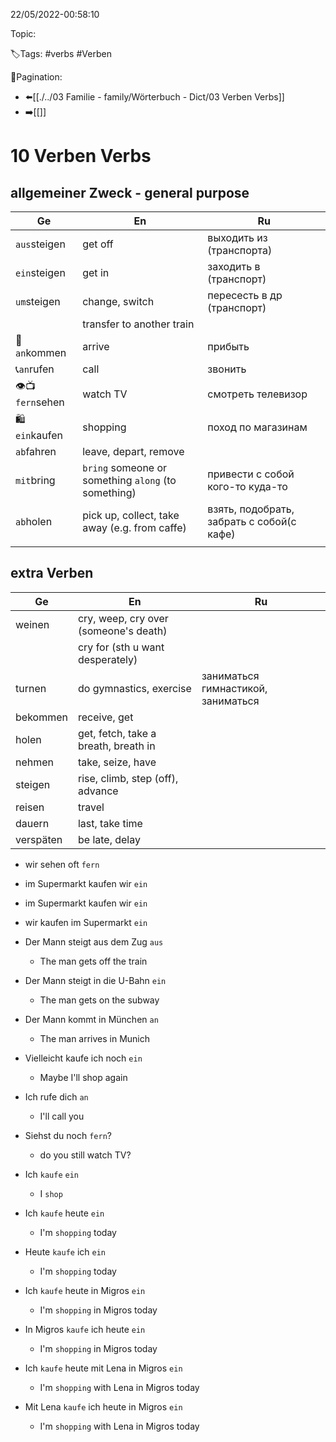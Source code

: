 22/05/2022-00:58:10

Topic:

🏷️Tags: #verbs #Verben

🧭Pagination:
- ⬅️[[./../03 Familie - family/Wörterbuch - Dict/03 Verben Verbs]]
- ➡️[[]]

# 10 Verben Verbs

## allgemeiner Zweck - general purpose

| Ge              | En                                                  | Ru                                        |
|-----------------|-----------------------------------------------------|-------------------------------------------|
| `aus`steigen    | get off                                             | выходить из (транспорта)                  |
| `ein`steigen    | get in                                              | заходить в (транспорт)                    |
| `um`steigen     | change, switch                                      | пересесть в др (транспорт)                |
|                 | transfer to another train                           |                                           |
| 🛬`an`kommen    | arrive                                              | прибыть                                   |
| 📞`an`rufen     | call                                                | звонить                                   |
| 👁📺`fern`sehen | watch TV                                            | смотреть телевизор                        |
| 🛍`ein`kaufen   | shopping                                            | поход по магазинам                        |
| `ab`fahren      | leave, depart, remove                               |                                           |
| `mit`bring      | `bring` someone or something `along` (to something) | привести с собой кого-то куда-то          |
| `ab`holen       | pick up, collect, take away (e.g. from caffe)       | взять, подобрать, забрать с собой(с кафе) |
|                 |                                                     |                                           |


## extra Verben

| Ge         | En                                    | Ru                                 |
|------------|---------------------------------------|------------------------------------|
| weinen     | cry, weep, cry over (someone's death) |                                    |
|            | cry for (sth u want desperately)      |                                    |
| turnen     | do gymnastics, exercise               | заниматься гимнастикой, заниматься |
| bekommen   | receive, get                          |                                    |
| holen      | get, fetch, take a breath, breath in  |                                    |
| nehmen     | take, seize, have                     |                                    |
| steigen    | rise, climb, step (off), advance      |                                    |
| reisen     | travel                                |                                    |
| dauern     | last, take time                       |                                    |
| verspäten  | be late, delay                        |                                    |

- wir sehen oft `fern`
- im Supermarkt kaufen wir `ein`

- im Supermarkt kaufen wir `ein`
- wir kaufen im Supermarkt `ein`

- Der Mann steigt aus dem Zug `aus`
  - The man gets off the train
- Der Mann steigt in die U-Bahn `ein`
  - The man gets on the subway
- Der Mann kommt in München `an`
  - The man arrives in Munich
- Vielleicht kaufe ich noch `ein`
  - Maybe I'll shop again
- Ich rufe dich `an`
  - I'll call you
- Siehst du noch `fern`?
  - do you still watch TV?

- Ich `kaufe` `ein`
  - I `shop`
- Ich `kaufe` heute `ein`
  - I'm `shopping` today
- Heute `kaufe` ich `ein`
  - I'm `shopping` today
- Ich `kaufe` heute in Migros `ein`
  - I'm `shopping` in Migros today
- In Migros `kaufe` ich heute `ein`
  - I'm `shopping` in Migros today
- Ich `kaufe` heute mit Lena in Migros `ein`
  - I'm `shopping` with Lena in Migros today
- Mit Lena `kaufe` ich heute in Migros `ein`
  - I'm `shopping` with Lena in Migros today

